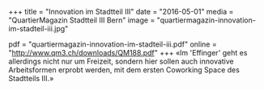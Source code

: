 +++
title = "Innovation im Stadtteil III"
date = "2016-05-01"
media = "QuartierMagazin Stadtteil III Bern"
image = "quartiermagazin-innovation-im-stadteil-iii.jpg"

pdf = "quartiermagazin-innovation-im-stadteil-iii.pdf"
online = "http://www.qm3.ch/downloads/QM188.pdf"
+++
«Im 'Effinger' geht es allerdings nicht nur um Freizeit, sondern hier sollen auch innovative Arbeitsformen erprobt werden, mit dem ersten Coworking Space des Stadtteils III.»